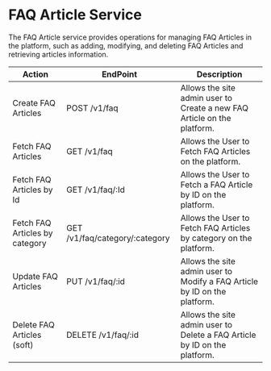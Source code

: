 # FAQ Article Service

The FAQ Article service provides operations for managing FAQ Articles in the platform, such as adding, modifying, and deleting FAQ Articles and retrieving articles information.

| Action                         | EndPoint                       | Description                                                               |
| ------------------------------ | ------------------------------ | ------------------------------------------------------------------------- |
| Create FAQ Articles            | POST /v1/faq                   | Allows the site admin user to Create a new FAQ Article on the platform.   |
| Fetch FAQ Articles             | GET /v1/faq                    | Allows the User to Fetch FAQ Articles on the platform.                    |
| Fetch  FAQ Articles by Id      | GET /v1/faq/:Id                | Allows the User to Fetch a FAQ Article by ID on the platform.             |
| Fetch FAQ Articles by category | GET /v1/faq/category/:category | Allows the User to Fetch FAQ Articles by category on the platform.        |
| Update FAQ Articles            | PUT /v1/faq/:id                | Allows the site admin user to Modify a FAQ Article by ID on the platform. |
| Delete FAQ Articles (soft)     | DELETE /v1/faq/:id             | Allows the site admin user to Delete a FAQ Article by ID on the platform. |
